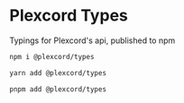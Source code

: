 # Plexcord Types

Typings for Plexcord's api, published to npm

```sh
npm i @plexcord/types

yarn add @plexcord/types

pnpm add @plexcord/types
```
